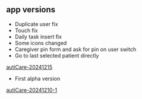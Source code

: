 <!-- list of files -->
## app versions

- Duplicate user fix
- Touch fix
- Daily task insert fix
- Some icons changed
- Caregiver pin form and ask for pin on user switch
- Go to last selected patient directly


[autiCare-20241215](autiCare-20241215.apk)

- First alpha version

[autiCare-20241210-1](autiCare-20241210-1.apk)
